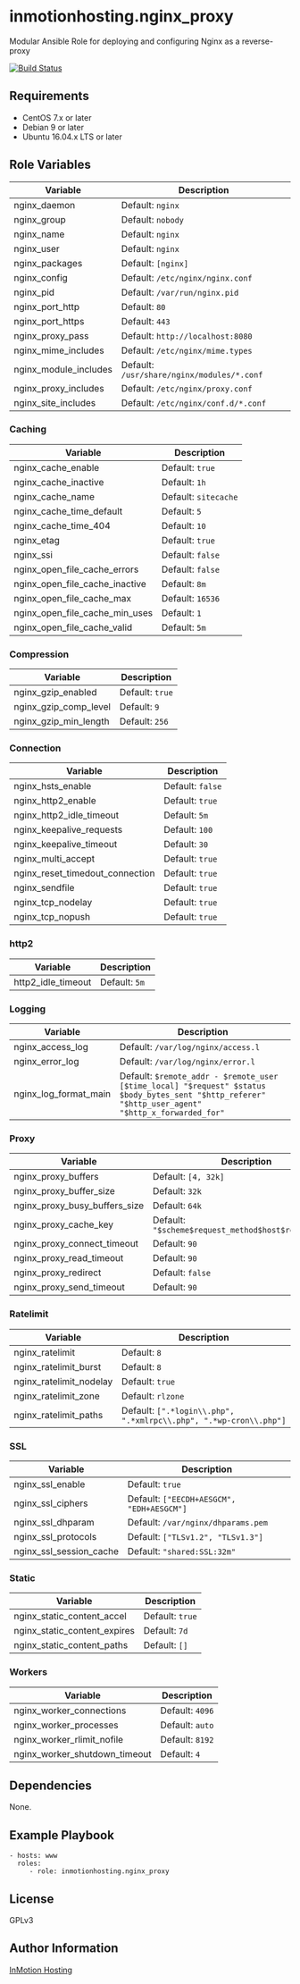 inmotionhosting.nginx_proxy
=========

Modular Ansible Role for deploying and configuring Nginx as a reverse-proxy

[![Build Status](https://travis-ci.org/inmotionhosting/ansible-role-nginx_proxy.png?branch=master)](https://travis-ci.org/inmotionhosting/ansible-role-nginx_proxy)

Requirements
------------

* CentOS 7.x or later
* Debian 9 or later
* Ubuntu 16.04.x LTS or later

Role Variables
--------------

| Variable | Description |
| -------- | ----------- |
| nginx_daemon | Default: `nginx`
| nginx_group | Default: `nobody`
| nginx_name | Default: `nginx`
| nginx_user | Default: `nginx`
| nginx_packages | Default: `[nginx]`
| nginx_config | Default: `/etc/nginx/nginx.conf`
| nginx_pid | Default: `/var/run/nginx.pid`
| nginx_port_http | Default: `80`
| nginx_port_https | Default: `443`
| nginx_proxy_pass | Default: `http://localhost:8080`
| nginx_mime_includes | Default: `/etc/nginx/mime.types`
| nginx_module_includes | Default: `/usr/share/nginx/modules/*.conf`
| nginx_proxy_includes | Default: `/etc/nginx/proxy.conf`
| nginx_site_includes | Default: `/etc/nginx/conf.d/*.conf`

### Caching
| Variable | Description |
| -------- | ----------- |
| nginx_cache_enable | Default: `true`
| nginx_cache_inactive | Default: `1h`
| nginx_cache_name | Default: `sitecache`
| nginx_cache_time_default | Default: `5`
| nginx_cache_time_404 | Default: `10`
| nginx_etag | Default: `true`
| nginx_ssi | Default: `false`
| nginx_open_file_cache_errors | Default: `false`
| nginx_open_file_cache_inactive | Default: `8m`
| nginx_open_file_cache_max | Default: `16536`
| nginx_open_file_cache_min_uses | Default: `1`
| nginx_open_file_cache_valid | Default: `5m`

### Compression
| Variable | Description |
| -------- | ----------- |
| nginx_gzip_enabled | Default: `true`
| nginx_gzip_comp_level | Default: `9`
| nginx_gzip_min_length | Default: `256`

### Connection
| Variable | Description |
| -------- | ----------- |
| nginx_hsts_enable | Default: `false`
| nginx_http2_enable | Default: `true`
| nginx_http2_idle_timeout | Default: `5m`
| nginx_keepalive_requests | Default: `100`
| nginx_keepalive_timeout | Default: `30`
| nginx_multi_accept | Default: `true`
| nginx_reset_timedout_connection | Default: `true`
| nginx_sendfile | Default: `true`
| nginx_tcp_nodelay | Default: `true`
| nginx_tcp_nopush | Default: `true`

### http2
| Variable | Description |
| -------- | ----------- |
| http2_idle_timeout | Default: `5m`

### Logging
| Variable | Description |
| -------- | ----------- |
| nginx_access_log | Default: `/var/log/nginx/access.l`
| nginx_error_log | Default: `/var/log/nginx/error.l`
| nginx_log_format_main | Default: `$remote_addr - $remote_user [$time_local] "$request" $status $body_bytes_sent "$http_referer" "$http_user_agent" "$http_x_forwarded_for"`

### Proxy
| Variable | Description |
| -------- | ----------- |
| nginx_proxy_buffers | Default: `[4, 32k]`
| nginx_proxy_buffer_size | Default: `32k`
| nginx_proxy_busy_buffers_size | Default: `64k`
| nginx_proxy_cache_key | Default: `"$scheme$request_method$host$request_uri"`
| nginx_proxy_connect_timeout | Default: `90`
| nginx_proxy_read_timeout | Default: `90`
| nginx_proxy_redirect | Default: `false`
| nginx_proxy_send_timeout | Default: `90`

### Ratelimit
| Variable | Description |
| -------- | ----------- |
| nginx_ratelimit | Default: `8`
| nginx_ratelimit_burst | Default: `8`
| nginx_ratelimit_nodelay | Default: `true`
| nginx_ratelimit_zone | Default: `rlzone`
| nginx_ratelimit_paths | Default: `[".*login\\.php", ".*xmlrpc\\.php", ".*wp-cron\\.php"]`

### SSL
| Variable | Description |
| -------- | ----------- |
| nginx_ssl_enable | Default: `true`
| nginx_ssl_ciphers | Default: `["EECDH+AESGCM", "EDH+AESGCM"]`
| nginx_ssl_dhparam | Default: `/var/nginx/dhparams.pem`
| nginx_ssl_protocols | Default: `["TLSv1.2", "TLSv1.3"]`
| nginx_ssl_session_cache | Default: `"shared:SSL:32m"`

### Static
| Variable | Description |
| -------- | ----------- |
| nginx_static_content_accel | Default: `true`
| nginx_static_content_expires | Default: `7d`
| nginx_static_content_paths | Default: `[]`

### Workers
| Variable | Description |
| -------- | ----------- |
| nginx_worker_connections | Default: `4096`
| nginx_worker_processes | Default: `auto`
| nginx_worker_rlimit_nofile | Default: `8192`
| nginx_worker_shutdown_timeout | Default: `4`


Dependencies
------------

None.

Example Playbook
----------------

    - hosts: www
      roles:
         - role: inmotionhosting.nginx_proxy

License
-------

GPLv3

Author Information
------------------

[InMotion Hosting](https://inmotionhosting.com)
